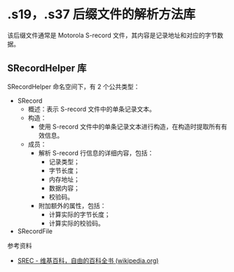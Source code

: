 # .s19，.s37 后缀文件的解析方法库

该后缀文件通常是 Motorola S-record 文件，其内容是记录地址和对应的字节数据。



## SRecordHelper 库

SRecordHelper 命名空间下，有 2 个公共类型：

- SRecord
  - 概述：表示 S-record 文件中的单条记录文本。
  - 构造：
    - 使用 S-record 文件中的单条记录文本进行构造，在构造时提取所有有效信息。
  - 成员：
    - 解析 S-record 行信息的详细内容，包括：
      - 记录类型；
      - 字节长度；
      - 内存地址；
      - 数据内容；
      - 校验码。
    - 附加额外的属性，包括：
      - 计算实际的字节长度；
      - 计算实际的校验码。
- SRecordFile





参考资料

- [SREC - 维基百科，自由的百科全书 (wikipedia.org)](https://zh.wikipedia.org/wiki/SREC)

